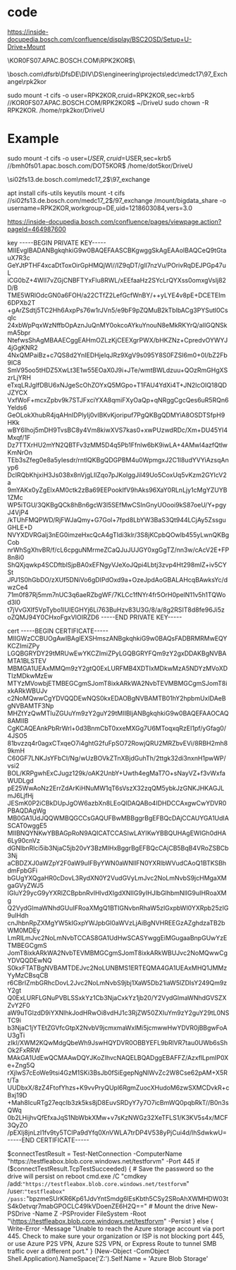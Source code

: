 # code
https://inside-docupedia.bosch.com/confluence/display/BSC2OSD/Setup+U-Drive+Mount

\\KOR0FS07.APAC.BOSCH.COM\RPK2KOR$\

\\bosch.com\dfsrb\DfsDE\DIV\DS\engineering\projects\edc\medc17\97_Exchange\rpk2kor

sudo mount -t cifs -o user=RPK2KOR,cruid=RPK2KOR,sec=krb5 //KOR0FS07.APAC.BOSCH.COM/RPK2KOR$ ~/DriveU
sudo chown -R RPK2KOR. /home/rpk2kor/DriveU
# Example
sudo mount -t cifs -o user=$USER,cruid=$USER,sec=krb5 //bmh0fs01.apac.bosch.com/DOT5KOR$ /home/dot5kor/DriveU

\\si02fs13.de.bosch.com\medc17_2$\97_exchange

apt install cifs-utils keyutils
mount -t cifs  //si02fs13.de.bosch.com/medc17_2$/97_exchange /mount/bigdata_share -o username=RPK2KOR,workgroup=DE,uid=1218603084,vers=3.0

https://inside-docupedia.bosch.com/confluence/pages/viewpage.action?pageId=464987600



key
-----BEGIN PRIVATE KEY-----
MIIEvgIBADANBgkqhkiG9w0BAQEFAASCBKgwggSkAgEAAoIBAQCeQ9tGtauX7R3c
GeYJtPTHF4xcaDtToxOirGpHMQjWl//IZ9qDT/glI7nzVu/POrivRqDEJPGp47uL
iCG0bZ+4WlI7vZGjCNBFTYxFlu8RWL/xEEfaaHz2SYcLrQYXss0omxgVsIj82D/B
TME5WRlOdcGN0a6FOH/a22CTfZ2LefGcfWnBY/++yLYE4v8pE+DCETEIm6DPXb2T
+gArZSdtj5TC2Hh6AxpPs76w1rJVn5/e9bF9pZQMuB2kTblbACg3PYSutl0CsqIc
24xbWpPqxWzNffbOpAznJuQnMY0okcoAYkuYnouN8eMkRKYrQ/aIIGQNSkmA5bpr
NtefwsShAgMBAAECggEAHmOZLzKjCEEXgrPWX/bHKZNz+CpredvOYWYJ4jGgKNR2
4NxQMPaiBz+c7QS8d2YnIEDHjeIqJRz9XgV9s095Y8S0FZSI6m0+0I/bZ2Fb9lC8
SmV95oo5tHDZ5XwLt3E1w55EOaX0J9i+JTe/wmtBWLdzuu+QOzRmGHgXSzrLjYRH
eTxqLRJglfDBU6xNJgeScOhZOYxQ5MGpo+T1FAU4YdXi4T+JN2lcOIQ18QDJZYCX
VxfWoF+mcxZpbv9k7STJFxciYXA8qmiFXyOaQp+qNRggCgcQes6uR5RQn6Yelds6
GeOLokXhubR4jqAHnIDPlyIj0vIBKvKjoripuf7PgQKBgQDMYiA8OSDTSfpH9HKk
wBY6Ihoj5mDH9TvsBC8y4Vm8kiwXVS7kas0+xwPUzwdRDc/Xm+DU45YI4Mxqf/1F
Dz7TTXrHU2mYN2QBTFv3zMM5D4q5Pb1Ffnlw6bK9iwLA+4AMwl4azfQtlwKmNrOn
TEb3sZfeg0e8a5yIesdr/rntlQKBgQDGPBM4u0WpmgxJ2C1I8udYVYiAzsqAnyp6
DclRQbKhjxiH3Js038x8nVjgLIlZqo7pJKolggJil49Uo5CoxUq5vKzm2GYIcV2a
9mYAKx0yZgElxAM0ctk2zBa69EEPookIfV9hAks96XaY0RLnLjy1cMgYZUYB1ZMc
WP5iTGU/3QKBgQCk8hBn6gcW3l5SEfMwCSInGnyUOooi9kS87oeU/Y+pgyJ4VjP4
/kTUhFMQPWD/RjFWJaQmy+G7Gol+7fpd8LbYW3BaS3Qt944LCjAy5ZssguGHLE+D
NVYXDVRGalj3nEG0imzeHxcQcA4gTIdi3klr/3S8jKCpbQOwlb455yLwnQKBgCob
nrWhSgXhvBR/f/cL6cpguNMrmeZCaQJuJUJGY0xgGgTZ/nn3w/cAcV2E+FP8n8i0
ShQXjqwkp4SCDftblSjpBA0xEFNgyVJeXoJQpi4Lbtj3zvp4Ht298mIZ+iv5CYSt
JPJ1S0hGbDO/zXUf5DNiVo6gDIPdOxd9a+OzeJpdAoGBALAHcqBAwksYc/dwzCe4
71m0f87Rj5mm7nUC3q6aeRZbgWF/7KLCc1fNYr4fr5OrH0pelN11v5h1TQWod3l0
t7jVvGXIf5VpTybo1IUIEGHYj6Li763BuHzv83U3G/8/a/8g2RSIT8d8fe96Ji5z
oZQMJ94Y0CHxoFgxVlOIRZD6
-----END PRIVATE KEY-----

cert
-----BEGIN CERTIFICATE-----
MIIGWzCCBUOgAwIBAgIEXSHmszANBgkqhkiG9w0BAQsFADBRMRMwEQYKCZImiZPy
LGQBGRYDY29tMRUwEwYKCZImiZPyLGQBGRYFQm9zY2gxDDAKBgNVBAMTA1BLSTEV
MBMGA1UEAxMMQm9zY2gtQ0ExLURFMB4XDTIxMDkwMzA5NDYzMVoXDTIzMDkwMzEw
MTYzMVowbjETMBEGCgmSJomT8ixkARkWA2NvbTEVMBMGCgmSJomT8ixkARkWBUJv
c2NoMQwwCgYDVQQDEwNQS0kxEDAOBgNVBAMTB01hY2hpbmUxIDAeBgNVBAMTF3Np
MHZtYzQwMTIuZGUuYm9zY2guY29tMIIBIjANBgkqhkiG9w0BAQEFAAOCAQ8AMIIB
CgKCAQEAnkPbRrWrl+0d3BnmCbT0xxeMXGg7U6MToqxqRzEI1pf/yGfag0/4JSO5
81bvzzq4r0agxCTxqeO7i4ghtG2fuFpSO72RowjQRU2MRZbvEVi/8RBH2mh89kmH
C60GF7LNKJsYFbCI/Ng/wUzBOVkZTnXBjdGuhTh/2ttgk32di3nxnH1pwWP/vsi2
BOL/KRPgwhExCJugz129k/oAK2UnbY+Uwth4egMaT7O+sNayVZ+f3vWxfaWUDLgd
pE25WwAoNz2ErrZdArKiHNuMW1qT6sVszX32zqQM5ybkJzGNKJHKAGJLmJ6LjfHj
JESmK0P2iCBkDUpJgOW6azbXn8LEoQIDAQABo4IDHDCCAxgwCwYDVR0PBAQDAgWg
MB0GA1UdJQQWMBQGCCsGAQUFBwMBBggrBgEFBQcDAjCCAUYGA1UdIASCAT0wggE5
MIIBNQYNKwYBBAGpRoN9AQICATCCASIwLAYIKwYBBQUHAgEWIGh0dHA6Ly90cnVz
dGNlbnRlci5ib3NjaC5jb20vY3BzMIHxBggrBgEFBQcCAjCB5BqB4VRoZSBCb3Nj
aCBDZXJ0aWZpY2F0aW9uIFByYWN0aWNlIFN0YXRlbWVudCAoQ1BTKSBhdmFpbGFi
bGUgYXQgaHR0cDovL3RydXN0Y2VudGVyLmJvc2NoLmNvbS9jcHMgaXMgaGVyZWJ5
IGluY29ycG9yYXRlZCBpbnRvIHlvdXIgdXNlIG9yIHJlbGlhbmNlIG9uIHRoaXMg
Q2VydGlmaWNhdGUuIFRoaXMgQ1BTIGNvbnRhaW5zIGxpbWl0YXRpb25zIG9uIHdh
cnJhbnRpZXMgYW5kIGxpYWJpbGl0aWVzLjAiBgNVHREEGzAZghdzaTB2bWM0MDEy
LmRlLmJvc2NoLmNvbTCCAS8GA1UdHwSCASYwggEiMGugaaBnpGUwYzETMBEGCgmS
JomT8ixkARkWA2NvbTEVMBMGCgmSJomT8ixkARkWBUJvc2NoMQwwCgYDVQQDEwNQ
S0kxFTATBgNVBAMTDEJvc2NoLUNBMS1ERTEQMA4GA1UEAxMHQ1JMMzYyMzCBsqCB
r6CBrIZmbGRhcDovL2Jvc2NoLmNvbS9jbj1XaW5Db21iaW5lZDIsY249Qm9zY2gt
Q0ExLURFLGNuPVBLSSxkYz1Cb3NjaCxkYz1jb20/Y2VydGlmaWNhdGVSZXZvY2F0
aW9uTGlzdD9iYXNlhkJodHRwOi8vdHJ1c3RjZW50ZXIuYm9zY2guY29tL0NSTC9i
b3NjaC1jYTEtZGVfcGtpX2NvbV9jcmxmaWxlMi5jcmwwHwYDVR0jBBgwFoAU3gTi
zIkI/XWM2KQwMdgQbeWh9JswHQYDVR0OBBYEFL9bRlVR7tau0UWb6sShOk2FxRRW
MAkGA1UdEwQCMAAwDQYJKoZIhvcNAQELBQADggEBAFFZ/AzxflLpmIP0Xe+Zng5Q
rXjlwS7cEoWe9tsi4GzM1SKi3BsJb0fSiEgepNgNlWvZc2W8Cse62pAM+X5Rt/Ta
UUDbxX/8zZ4FtofYhzs+K9vvPryQUpl6RgmZuocXHudoM6zwSXMCDvkR+cBxj19D
+Mah8IcuRTg27eqclb3zk5ks8jD8EuvSRDyY7y7O7icBmWQ0pqbRkT//B0n3sQWq
0b2LHijhvQfEfxaJqS1NbWbkXMw+v7sKzNWGz32XeTFLS1/K3KV5s4x/MCF3QyZO
/pEXlj8jnLzI1fv9ty5TClPa9dYfq0XnVWLA7trDP4V538yPjCui4d/lhSdwkwU=
-----END CERTIFICATE-----

$connectTestResult = Test-NetConnection -ComputerName "https://testfleabox.blob.core.windows.net/testforvm" -Port 445
if ($connectTestResult.TcpTestSucceeded) {
    # Save the password so the drive will persist on reboot
    cmd.exe /C "cmdkey /add:`"https://testfleabox.blob.core.windows.net/testforvm`" /user:`"testfleabox" /pass:`"bpzmeSUrKR6Kp61JdvYntSmdg6lEsKbth5CSy2SRoAhXWMHDW03tS4k0etvqr7mabGPOCLC49lkVDoenZE6H2Q=="
    # Mount the drive
    New-PSDrive -Name Z -PSProvider FileSystem -Root "\\https://testfleabox.blob.core.windows.net/testforvm" -Persist
} else {
    Write-Error -Message "Unable to reach the Azure storage account via port 445. Check to make sure your organization or ISP is not blocking port 445, or use Azure P2S VPN, Azure S2S VPN, or Express Route to tunnel SMB traffic over a different port."
} 
(New-Object -ComObject Shell.Application).NameSpace('Z:').Self.Name = 'Azure Blob Storage'


